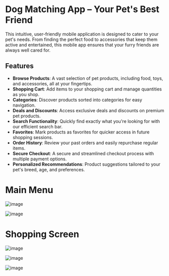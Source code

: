 
# Dog Matching App – Your Pet's Best Friend

This intuitive, user-friendly mobile application is designed to cater to your pet's needs. From finding the perfect food to accessories that keep them active and entertained, this mobile app ensures that your furry friends are always well cared for.

## Features
- **Browse Products**: A vast selection of pet products, including food, toys, and accessories, all at your fingertips.
- **Shopping Cart**: Add items to your shopping cart and manage quantities as you shop.
- **Categories**: Discover products sorted into categories for easy navigation.
- **Deals and Discounts**: Access exclusive deals and discounts on premium pet products.
- **Search Functionality**: Quickly find exactly what you're looking for with our efficient search bar.
- **Favorites**: Mark products as favorites for quicker access in future shopping sessions.
- **Order History**: Review your past orders and easily repurchase regular items.
- **Secure Checkout**: A secure and streamlined checkout process with multiple payment options.
- **Personalized Recommendations**: Product suggestions tailored to your pet's breed, age, and preferences.
  
# Main Menu<br>
![image](https://github.com/Arda66/Pawder-Test-Case/assets/61588522/2e06b509-f41d-454f-b896-1bcda8966ee1)

![image](https://github.com/Arda66/Pawder-Test-Case/assets/61588522/92f7fda0-f1b5-4324-ba9c-b4ac0f927ba9)



# Shopping Screen<br>       
![image](https://github.com/Arda66/Pawder-Test-Case/assets/61588522/2038dfe8-9569-46fe-9d23-b6fccef9251e)

![image](https://github.com/Arda66/Pawder-Test-Case/assets/61588522/b237266f-399f-4f60-9fab-7283520a8b64)

![image](https://github.com/Arda66/Pawder-Test-Case/assets/61588522/6d5162dd-91c6-4135-ae31-564781f7ceae)

   



